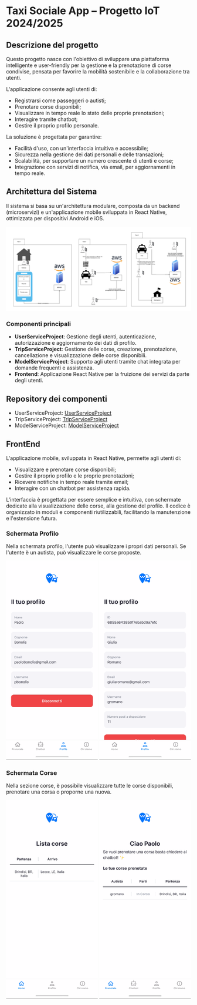 # Taxi Sociale App – Progetto IoT 2024/2025

## Descrizione del progetto

Questo progetto nasce con l'obiettivo di sviluppare una piattaforma intelligente e user-friendly per la gestione e la prenotazione di corse condivise, pensata per favorire la mobilità sostenibile e la collaborazione tra utenti.

L'applicazione consente agli utenti di:

- Registrarsi come passeggeri o autisti;
- Prenotare corse disponibili;
- Visualizzare in tempo reale lo stato delle proprie prenotazioni;
- Interagire tramite chatbot;
- Gestire il proprio profilo personale.

La soluzione è progettata per garantire:

- Facilità d'uso, con un'interfaccia intuitiva e accessibile;
- Sicurezza nella gestione dei dati personali e delle transazioni;
- Scalabilità, per supportare un numero crescente di utenti e corse;
- Integrazione con servizi di notifica, via email, per aggiornamenti in tempo reale.

## Architettura del Sistema

Il sistema si basa su un'architettura modulare, composta da un backend (microservizi) e un'applicazione mobile sviluppata in React Native, ottimizzata per dispositivi Android e iOS.

<p align="center">
  <img src="ImmaginiReadme/flussoUseCase.png" alt="Flusso caso d'uso" width="600"/>
</p>

### Componenti principali

- **UserServiceProject**: Gestione degli utenti, autenticazione, autorizzazione e aggiornamento dei dati di profilo.
- **TripServiceProject**: Gestione delle corse, creazione, prenotazione, cancellazione e visualizzazione delle corse disponibili.
- **ModelServiceProject**: Supporto agli utenti tramite chat integrata per domande frequenti e assistenza.
- **Frontend**: Applicazione React Native per la fruizione dei servizi da parte degli utenti.

## Repository dei componenti

- UserServiceProject: [UserServiceProject](https://github.com/UniSalento-IDALab-IoTCourse-2024-2025/wot-project-2024-2025-UserServiceProject-RobertiGolia)
- TripServiceProject: [TripServiceProject](https://github.com/UniSalento-IDALab-IoTCourse-2024-2025/wot-project-2024-2025-TripServiceProject-RobertiGolia)
- ModelServiceProject: [ModelServiceProject](https://github.com/UniSalento-IDALab-IoTCourse-2024-2025/wot-project-2024-2025-ModelServiceProject-RobertiGolia)

## FrontEnd

L'applicazione mobile, sviluppata in React Native, permette agli utenti di:

- Visualizzare e prenotare corse disponibili;
- Gestire il proprio profilo e le proprie prenotazioni;
- Ricevere notifiche in tempo reale tramite email;
- Interagire con un chatbot per assistenza rapida.

L'interfaccia è progettata per essere semplice e intuitiva, con schermate dedicate alla visualizzazione delle corse, alla gestione del profilo. Il codice è organizzato in moduli e componenti riutilizzabili, facilitando la manutenzione e l'estensione futura.

### Schermata Profilo

Nella schermata profilo, l'utente può visualizzare i propri dati personali. Se l'utente è un autista, può visualizzare le corse proposte.

<p align="center">
  <img src="ImmaginiReadme/profiloUtente.PNG" alt="Profilo Utente" width="250"/>
  <img src="ImmaginiReadme/profiloAutista.PNG" alt="Profilo Autista" width="250"/>
</p>

### Schermata Corse

Nella sezione corse, è possibile visualizzare tutte le corse disponibili, prenotare una corsa o proporne una nuova.

<p align="center">
  <img src="ImmaginiReadme/corseAutista.PNG" alt="Corse Autista" width="250"/>
  <img src="ImmaginiReadme/corseUtente.PNG" alt="Corse Utente" width="250"/>
</p>
